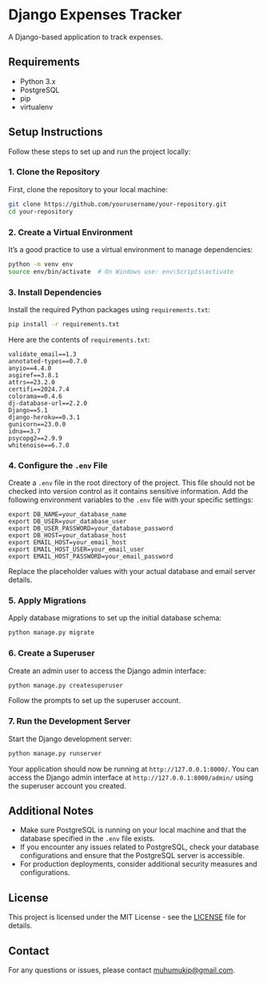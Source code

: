 # Django Expenses Tracker

A Django-based application to track expenses.

## Requirements

- Python 3.x
- PostgreSQL
- pip
- virtualenv

## Setup Instructions

Follow these steps to set up and run the project locally:

### 1. Clone the Repository

First, clone the repository to your local machine:

```bash
git clone https://github.com/yourusername/your-repository.git
cd your-repository
```

### 2. Create a Virtual Environment

It’s a good practice to use a virtual environment to manage dependencies:

```bash
python -m venv env
source env/bin/activate  # On Windows use: env\Scripts\activate
```

### 3. Install Dependencies

Install the required Python packages using `requirements.txt`:

```bash
pip install -r requirements.txt
```

Here are the contents of `requirements.txt`:

```
validate_email==1.3
annotated-types==0.7.0
anyio==4.4.0
asgiref==3.8.1
attrs==23.2.0
certifi==2024.7.4
colorama==0.4.6
dj-database-url==2.2.0
Django==5.1
django-heroku==0.3.1
gunicorn==23.0.0
idna==3.7
psycopg2==2.9.9
whitenoise==6.7.0
```

### 4. Configure the `.env` File

Create a `.env` file in the root directory of the project. This file should not be checked into version control as it contains sensitive information. Add the following environment variables to the `.env` file with your specific settings:

```plaintext
export DB_NAME=your_database_name
export DB_USER=your_database_user
export DB_USER_PASSWORD=your_database_password
export DB_HOST=your_database_host
export EMAIL_HOST=your_email_host
export EMAIL_HOST_USER=your_email_user
export EMAIL_HOST_PASSWORD=your_email_password
```

Replace the placeholder values with your actual database and email server details.

### 5. Apply Migrations

Apply database migrations to set up the initial database schema:

```bash
python manage.py migrate
```

### 6. Create a Superuser

Create an admin user to access the Django admin interface:

```bash
python manage.py createsuperuser
```

Follow the prompts to set up the superuser account.

### 7. Run the Development Server

Start the Django development server:

```bash
python manage.py runserver
```

Your application should now be running at `http://127.0.0.1:8000/`. You can access the Django admin interface at `http://127.0.0.1:8000/admin/` using the superuser account you created.

## Additional Notes

- Make sure PostgreSQL is running on your local machine and that the database specified in the `.env` file exists.
- If you encounter any issues related to PostgreSQL, check your database configurations and ensure that the PostgreSQL server is accessible.
- For production deployments, consider additional security measures and configurations.

## License

This project is licensed under the MIT License - see the [LICENSE](LICENSE) file for details.

## Contact

For any questions or issues, please contact [muhumukip@gmail.com](mailto:muhumukip@gmail.com).

